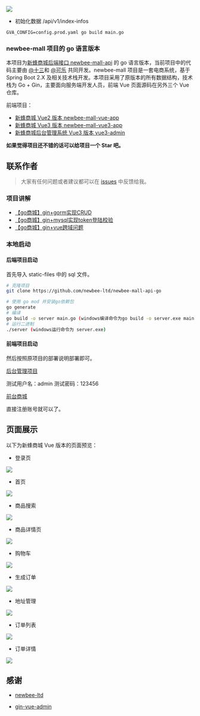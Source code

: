![](static-files/newbee-mall.png)

* 初始化数据 /api/v1/index-infos

```shell
GVA_CONFIG=config.prod.yaml go build main.go
```

### newbee-mall 项目的 go 语言版本

本项目为[新蜂商城后端接口 newbee-mall-api](https://github.com/newbee-ltd/newbee-mall-api) 的 go 语言版本，当前项目中的代码主要由 [@十三](https://github.com/newbee-mall)和 [@可乐](https://github.com/dalaohekele) 共同开发。newbee-mall 项目是一套电商系统，基于 Spring Boot 2.X 及相关技术栈开发。本项目采用了原版本的所有数据结构，技术栈为 Go + Gin，主要面向服务端开发人员，前端 Vue 页面源码在另外三个 Vue 仓库。

前端项目：

- [新蜂商城 Vue2 版本 newbee-mall-vue-app](https://github.com/newbee-ltd/newbee-mall-vue-app)
- [新蜂商城 Vue3 版本 newbee-mall-vue3-app](https://github.com/newbee-ltd/newbee-mall-vue3-app)
- [新蜂商城后台管理系统 Vue3 版本 vue3-admin](https://github.com/newbee-ltd/vue3-admin)

**如果觉得项目还不错的话可以给项目一个 Star 吧。**

## 联系作者

> 大家有任何问题或者建议都可以在 [issues](https://github.com/newbee-ltd/newbee-mall-api-go/issues) 中反馈给我。

### 项目讲解

- [【go商城】gin+gorm实现CRUD](https://blog.csdn.net/zxc19854/article/details/125267635)
- [【go商城】gin+mysql实现token登陆校验](https://blog.csdn.net/zxc19854/article/details/125352067)
- [【go商城】gin+vue跨域问题](https://blog.csdn.net/zxc19854/article/details/125464151)

### 本地启动

#### 后端项目启动

首先导入 static-files 中的 sql 文件。

```bash
# 克隆项目
git clone https://github.com/newbee-ltd/newbee-mall-api-go

# 使用 go mod 并安装go依赖包
go generate
# 编译 
go build -o server main.go (windows编译命令为go build -o server.exe main.go )
# 运行二进制
./server (windows运行命令为 server.exe)
```

#### 前端项目启动

然后按照原项目的部署说明部署即可。

[后台管理项目](https://github.com/newbee-ltd/vue3-admin)

测试用户名：admin  测试密码：123456


[前台商城](https://github.com/newbee-ltd/newbee-mall-vue3-app)

直接注册账号就可以了。

## 页面展示

以下为新蜂商城 Vue 版本的页面预览：

- 登录页

![](static-files/登录.png)

- 首页

![](static-files/首页.png)

- 商品搜索

![](static-files/商品搜索.png)

- 商品详情页

![](static-files/详情页.png)

- 购物车

![](static-files/购物车.png)

- 生成订单

![](static-files/生成订单.png)

- 地址管理

![](static-files/地址管理.png)

- 订单列表

![](static-files/订单列表.png)

- 订单详情

![](static-files/订单详情.png)

## 感谢

- [newbee-ltd](https://github.com/newbee-ltd)

- [gin-vue-admin](https://github.com/flipped-aurora/gin-vue-admin)
